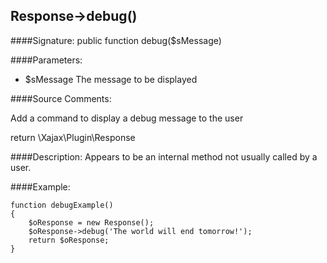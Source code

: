 ## Response->debug()

####Signature: public function debug($sMessage)

####Parameters:

* $sMessage The message to be displayed

####Source Comments:

Add a command to display a debug message to the user

return \Xajax\Plugin\Response



####Description:
Appears to be an internal method not usually called by a user.

####Example:
```
function debugExample()
{
    $oResponse = new Response();
    $oResponse->debug('The world will end tomorrow!');
    return $oResponse;
}
```